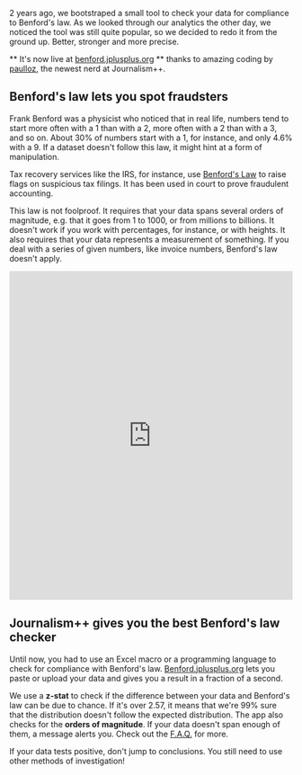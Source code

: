 2 years ago, we bootstraped a small tool to check your data for compliance to Benford's law. As we looked through our analytics the other day, we noticed the tool was still quite popular, so we decided to redo it from the ground up. Better, stronger and more precise.

** It's now live at [benford.jplusplus.org](http://benford.jplusplus.org) ** thanks to amazing coding by [paulloz](https://twitter.com/pauljoannon), the newest nerd at Journalism++.

## Benford's law lets you spot fraudsters

Frank Benford was a physicist who noticed that in real life, numbers tend to start more often with a 1 than with a 2, more often with a 2 than with a 3, and so on. About 30% of numbers start with a 1, for instance, and only 4.6% with a 9. If a dataset doesn't follow this law, it might hint at a form of manipulation.

Tax recovery services like the IRS, for instance, use [Benford's Law](http://en.wikipedia.org/wiki/Benford%27s_law) to raise flags on suspicious tax filings. It has been used in court to prove fraudulent accounting.

This law is not foolproof. It requires that your data spans several orders of magnitude, e.g. that it goes from 1 to 1000, or from millions to billions. It doesn't work if you work with percentages, for instance, or with heights. It also requires that your data represents a measurement of something. If you deal with a series of given numbers, like invoice numbers, Benford's law doesn't apply.

<iframe src="http://benford.jplusplus.org/checker/52416b9a3a7b2c0200000001/chart" frameborder="0" allowtransparency="true" width="100%" height="585"></iframe>

## Journalism++ gives you the best Benford's law checker

Until now, you had to use an Excel macro or a programming language to check for compliance with Benford's law. [Benford.jplusplus.org](http://benford.jplusplus.org) lets you paste or upload your data and gives you a result in a fraction of a second.

We use a **z-stat** to check if the difference between your data and Benford's law can be due to chance. If it's over 2.57, it means that we're 99% sure that the distribution doesn't follow the expected distribution.  The app also checks for the **orders of magnitude**. If your data doesn't span enough of them, a message alerts you. Check out the [F.A.Q.](https://github.com/jplusplus/benford-calculator/wiki/Frequently-Asked-Questions) for more.

If your data tests positive, don't jump to conclusions. You still need to use other methods of investigation!
